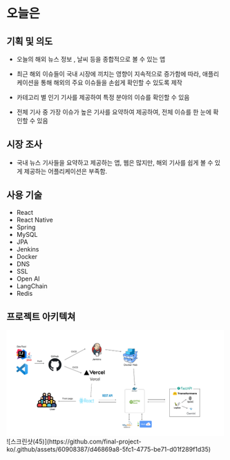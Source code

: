 # 오늘은


## 기획 및 의도
- 오늘의 해외 뉴스 정보 , 날씨 등을 종합적으로 볼 수 있는 앱

- 최근 해외 이슈들이 국내 시장에 끼치는 영향이 지속적으로 증가함에 따라, 애플리케이션을 통해 해외의 주요 이슈들을 손쉽게 확인할 수 있도록 제작

- 카테고리 별 인기 기사를 제공하여 특정 분야의 이슈를 확인할 수 있음

- 전체 기사 중 가장 이슈가 높은 기사를 요약하여 제공하여, 전체 이슈를 한 눈에 확인할 수 있음


## 시장 조사
- 국내 뉴스 기사들을 요약하고 제공하는 앱, 웹은 많지만, 해외 기사를 쉽게 볼 수 있게 제공하는 어플리케이션은 부족함.


## 사용 기술
- React
- React Native
- Spring
- MySQL
- JPA
- Jenkins
- Docker
- DNS
- SSL
- Open AI
- LangChain
- Redis

## 프로젝트 아키텍쳐

<img src="./newarch.png" alt="">
![스크린샷(45)](https://github.com/final-project-ko/.github/assets/60908387/d46869a8-5fc1-4775-be71-d01f289f1d35)

